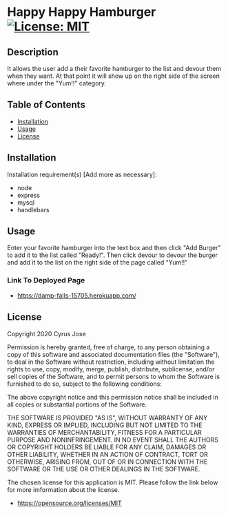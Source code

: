 # Happy Happy Hamburger [![License: MIT](https://img.shields.io/badge/License-MIT-yellow.svg)](https://opensource.org/licenses/MIT)

## Description

It allows the user add a their favorite hamburger to the list and devour them when they want. At that point it will show up on the right side of the screen where under the "Yum!!" category.

## Table of Contents

 <!--ts-->

- [Installation](#Installation)
- [Usage](#Usage)
- [License](#License)
<!--te-->

## Installation

Installation requirement(s) [Add more as necessary]:

- node
- express
- mysql
- handlebars

## Usage

Enter your favorite hamburger into the text box and then click "Add Burger" to add it to the list called "Ready!". Then click devour to devour the burger and add it to the list on the right side of the page called "Yum!!"

### Link To Deployed Page
- https://damp-falls-15705.herokuapp.com/

## License
Copyright 2020 Cyrus Jose

Permission is hereby granted, free of charge, to any person obtaining a copy of this software and associated documentation files (the "Software"), to deal in the Software without restriction, including without limitation the rights to use, copy, modify, merge, publish, distribute, sublicense, and/or sell copies of the Software, and to permit persons to whom the Software is furnished to do so, subject to the following conditions:

The above copyright notice and this permission notice shall be included in all copies or substantial portions of the Software.

THE SOFTWARE IS PROVIDED "AS IS", WITHOUT WARRANTY OF ANY KIND, EXPRESS OR IMPLIED, INCLUDING BUT NOT LIMITED TO THE WARRANTIES OF MERCHANTABILITY, FITNESS FOR A PARTICULAR PURPOSE AND NONINFRINGEMENT. IN NO EVENT SHALL THE AUTHORS OR COPYRIGHT HOLDERS BE LIABLE FOR ANY CLAIM, DAMAGES OR OTHER LIABILITY, WHETHER IN AN ACTION OF CONTRACT, TORT OR OTHERWISE, ARISING FROM, OUT OF OR IN CONNECTION WITH THE SOFTWARE OR THE USE OR OTHER DEALINGS IN THE SOFTWARE.

The chosen license for this application is MIT. Please follow the link below for more imformation about the license.

- https://opensource.org/licenses/MIT
